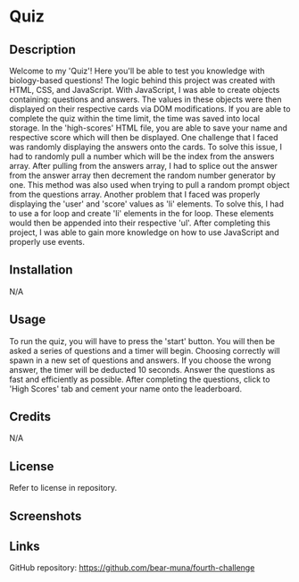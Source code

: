 # Quiz

## Description
Welcome to my 'Quiz'! Here you'll be able to test you knowledge with biology-based questions!
The logic behind this project was created with HTML, CSS, and JavaScript. With JavaScript, I was able to create objects containing: questions and answers. The values in these objects were then displayed on their respective cards via DOM modifications. If you are able to complete the quiz within the time limit, the time was saved into local storage. In the 'high-scores' HTML file, you are able to save your name and respective score which will then be displayed. 
One challenge that I faced was randomly displaying the answers onto the cards. To solve this issue, I had to randomly pull a number which will be the index from the answers array. After pulling from the answers array, I had to splice out the answer from the answer array then decrement the random number generator by one. This method was also used when trying to pull a random prompt object from the questions array. 
Another problem that I faced was properly displaying the 'user' and 'score' values as 'li' elements. To solve this, I had to use a for loop and create 'li' elements in the for loop. These elements would then be appended into their respective 'ul'. 
After completing this project, I was able to gain more knowledge on how to use JavaScript and properly use events.

## Installation
N/A

## Usage
To run the quiz, you will have to press the 'start' button. You will then be asked a series of questions and a timer will begin. Choosing correctly will spawn in a new set of questions and answers. If you choose the wrong answer, the timer will be deducted 10 seconds. Answer the questions as fast and efficiently as possible. After completing the questions, click to 'High Scores' tab and cement your name onto the leaderboard.

## Credits
N/A

## License
Refer to license in repository.

## Screenshots

## Links
GitHub repository: https://github.com/bear-muna/fourth-challenge
